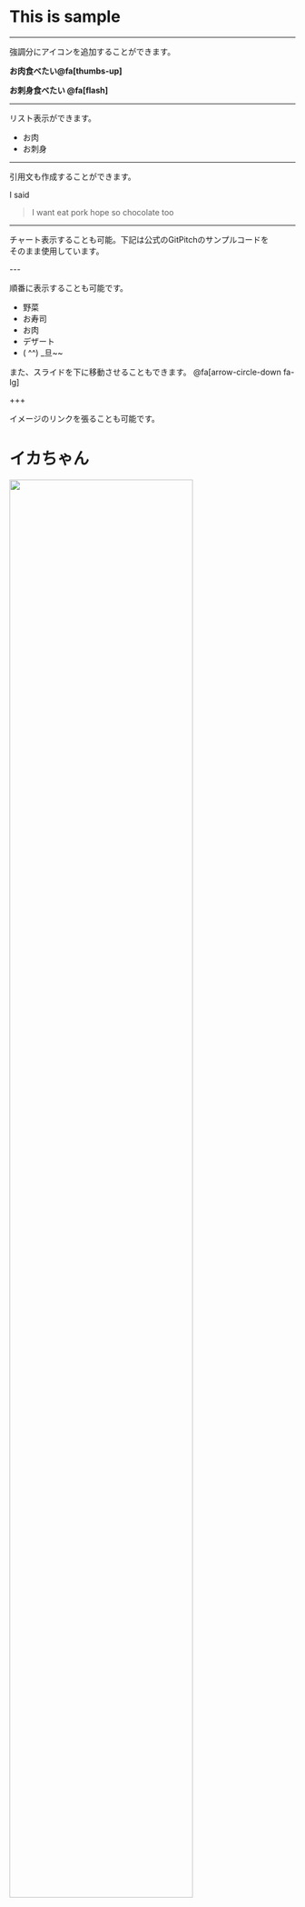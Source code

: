 
# This is sample

---

強調分にアイコンを追加することができます。

**お肉食べたい@fa[thumbs-up]**

**お刺身食べたい @fa[flash]**


---

リスト表示ができます。

* お肉
* お刺身

---

引用文も作成することができます。

I said

> I want eat pork
> hope so chocolate too

---

チャート表示することも可能。下記は公式のGitPitchのサンプルコードを  
そのまま使用しています。

<canvas data-chart="line">
<!--
{
 "data": {
  "labels": ["January"," February"," March"," April"," May"," June"," July"],
  "datasets": [
   {
    "data":[65,59,80,81,56,66,11],
    "label":"My first dataset","backgroundColor":"rgba(20,220,220,.8)"
   },
   {
    "data":[28,48,40,19,86,53,22],
    "label":"My second dataset","backgroundColor":"rgba(220,120,120,.8)"
   }
  ]
 },
 "options": { "responsive": "true" }
}
-->
</canvas>
---

順番に表示することも可能です。  

- 野菜
- お寿司
- お肉
- デザート
- ( ^^) _旦~~  

また、スライドを下に移動させることもできます。
@fa[arrow-circle-down fa-lg]

+++

イメージのリンクを張ることも可能です。  

# イカちゃん  

<img src="http://imgcc.naver.jp/kaze/mission_anm/USER/20161109/69/6182469/99/480x270x4405fd30e409c24e0bc6cc61.gif" width=80%>

---

まだまだ色々な表現が可能なGitPitch.
今後もまだまだ紹介していきます。

# おわり<(＿ ＿)>
